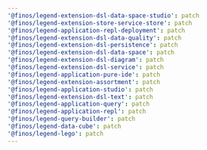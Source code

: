 ```yaml
---
'@finos/legend-extension-dsl-data-space-studio': patch
'@finos/legend-extension-store-service-store': patch
'@finos/legend-application-repl-deployment': patch
'@finos/legend-extension-dsl-data-quality': patch
'@finos/legend-extension-dsl-persistence': patch
'@finos/legend-extension-dsl-data-space': patch
'@finos/legend-extension-dsl-diagram': patch
'@finos/legend-extension-dsl-service': patch
'@finos/legend-application-pure-ide': patch
'@finos/legend-extension-assortment': patch
'@finos/legend-application-studio': patch
'@finos/legend-extension-dsl-text': patch
'@finos/legend-application-query': patch
'@finos/legend-application-repl': patch
'@finos/legend-query-builder': patch
'@finos/legend-data-cube': patch
'@finos/legend-lego': patch
---
```

